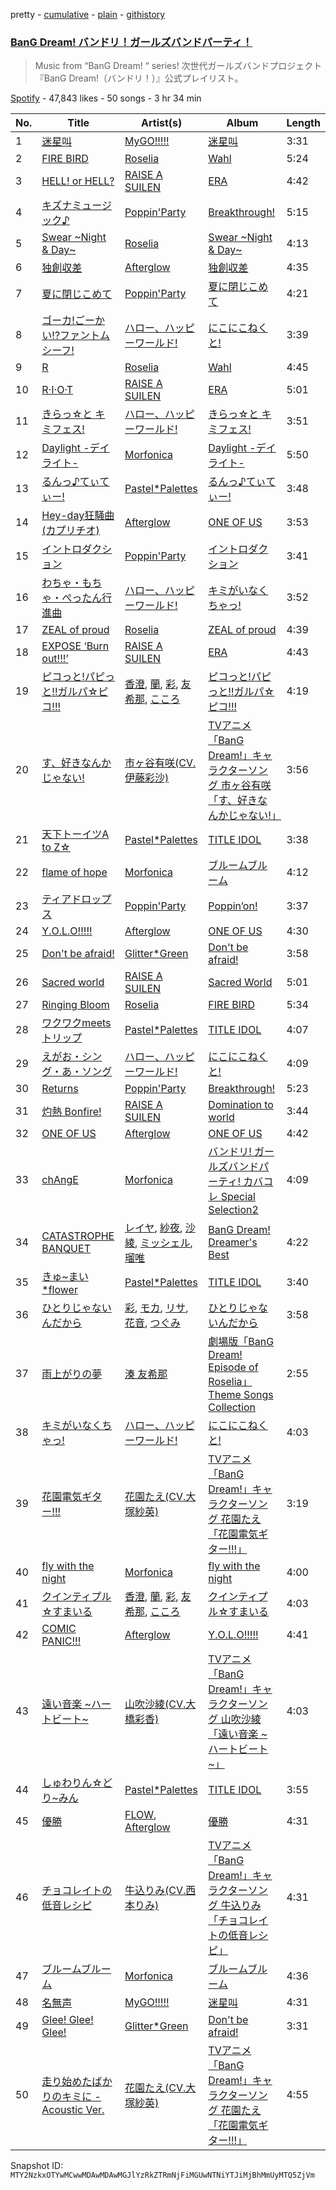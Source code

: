 pretty - [cumulative](/playlists/cumulative/37i9dQZF1DX3JjiT3BYft0.md) - [plain](/playlists/plain/37i9dQZF1DX3JjiT3BYft0) - [githistory](https://github.githistory.xyz/mackorone/spotify-playlist-archive/blob/main/playlists/plain/37i9dQZF1DX3JjiT3BYft0)

### [BanG Dream! バンドリ！ガールズバンドパーティ！](https://open.spotify.com/playlist/37i9dQZF1DX3JjiT3BYft0)

> Music from “BanG Dream! “ series! 次世代ガールズバンドプロジェクト『BanG Dream!（バンドリ！）』公式プレイリスト。

[Spotify](https://open.spotify.com/user/spotify) - 47,843 likes - 50 songs - 3 hr 34 min

| No. | Title | Artist(s) | Album | Length |
|---|---|---|---|---|
| 1 | [迷星叫](https://open.spotify.com/track/17XvFKtkd5vgB6yW0ob2R9) | [MyGO!!!!!](https://open.spotify.com/artist/5o5tkWvWYdyyAKhNr8vlMq) | [迷星叫](https://open.spotify.com/album/0RJxReQpSLRaXxHBVD8zCG) | 3:31 |
| 2 | [FIRE BIRD](https://open.spotify.com/track/6zj48TjUA1GKb28KZMdXKX) | [Roselia](https://open.spotify.com/artist/1bljHdc9g7V7ZLkYuf4yfy) | [Wahl](https://open.spotify.com/album/0QFCJnuyWXGoVD6MgOYLGz) | 5:24 |
| 3 | [HELL! or HELL?](https://open.spotify.com/track/4BLkz8cHw7DRsJMgYVWbBI) | [RAISE A SUILEN](https://open.spotify.com/artist/6zPsF3A9PvZ4s0NG6z76up) | [ERA](https://open.spotify.com/album/7rw0JTu5asLZcjzmCUmbgD) | 4:42 |
| 4 | [キズナミュージック♪](https://open.spotify.com/track/6NGOZPVfWGnUNsiQ9Jhdtt) | [Poppin'Party](https://open.spotify.com/artist/2XzrQN7hxZibYdVEbl0nO6) | [Breakthrough!](https://open.spotify.com/album/31WVyzxbAYQTeduFneMNi3) | 5:15 |
| 5 | [Swear \~Night & Day\~](https://open.spotify.com/track/4DWAPMAyDsOVTttHt5wh4k) | [Roselia](https://open.spotify.com/artist/1bljHdc9g7V7ZLkYuf4yfy) | [Swear \~Night & Day\~](https://open.spotify.com/album/2ZKJKwZrZ4Co8Da8fXl8ZW) | 4:13 |
| 6 | [独創収差](https://open.spotify.com/track/1TDNF588GS7ijlkGB57o0f) | [Afterglow](https://open.spotify.com/artist/4Gahj9N72kVKOBZbKMu0OI) | [独創収差](https://open.spotify.com/album/6sqC5pyp0EFFxysVHJFcWo) | 4:35 |
| 7 | [夏に閉じこめて](https://open.spotify.com/track/61Y9W12NmToaKokLMtJ6Y0) | [Poppin'Party](https://open.spotify.com/artist/2XzrQN7hxZibYdVEbl0nO6) | [夏に閉じこめて](https://open.spotify.com/album/42rOQUNEaZ2pjNlT6N0x67) | 4:21 |
| 8 | [ゴーカ!ごーかい!?ファントムシーフ!](https://open.spotify.com/track/0Kl7SUawr32uH1Dt4LK4zM) | [ハロー、ハッピーワールド!](https://open.spotify.com/artist/4QiUX3o5DGs9Bc8N3LXae5) | [にこにこねくと!](https://open.spotify.com/album/131kJsxIA8QV6mWqGCvOzK) | 3:39 |
| 9 | [R](https://open.spotify.com/track/3q6152nwxpjkzKFUOPe1EJ) | [Roselia](https://open.spotify.com/artist/1bljHdc9g7V7ZLkYuf4yfy) | [Wahl](https://open.spotify.com/album/0QFCJnuyWXGoVD6MgOYLGz) | 4:45 |
| 10 | [R·I·O·T](https://open.spotify.com/track/5SY9BO5RF5ecqQYtDYyCB5) | [RAISE A SUILEN](https://open.spotify.com/artist/6zPsF3A9PvZ4s0NG6z76up) | [ERA](https://open.spotify.com/album/7rw0JTu5asLZcjzmCUmbgD) | 5:01 |
| 11 | [きらっ☆と キミフェス!](https://open.spotify.com/track/3hRX4ZDtIkhmnXOwH5fKnC) | [ハロー、ハッピーワールド!](https://open.spotify.com/artist/4QiUX3o5DGs9Bc8N3LXae5) | [きらっ☆と キミフェス!](https://open.spotify.com/album/6D88Xy9TraFcANYAOxZWb2) | 3:51 |
| 12 | [Daylight \-デイライト\-](https://open.spotify.com/track/3Be9EL2AESBwcB6ZUYKwys) | [Morfonica](https://open.spotify.com/artist/12BquJvJVg8XFRB3M90MmJ) | [Daylight \-デイライト\-](https://open.spotify.com/album/2Djt9daRmOJ1MTliK7X0Gn) | 5:50 |
| 13 | [るんっ♪てぃてぃー!](https://open.spotify.com/track/4uqLCBpfP6tVmvXZGtSExC) | [Pastel\*Palettes](https://open.spotify.com/artist/4n97ifZWNPLSPKC6KzfGxg) | [るんっ♪てぃてぃー!](https://open.spotify.com/album/7Jzb6eCT0ZvaszaSJTWFSJ) | 3:48 |
| 14 | [Hey\-day狂騒曲\(カプリチオ\)](https://open.spotify.com/track/1Dqda7294YgfixgAZnmtnX) | [Afterglow](https://open.spotify.com/artist/4Gahj9N72kVKOBZbKMu0OI) | [ONE OF US](https://open.spotify.com/album/2cmCnDHKcqdgzdWOjG0Gb6) | 3:53 |
| 15 | [イントロダクション](https://open.spotify.com/track/2iFeWuRDUTkFGfdup9kRIa) | [Poppin'Party](https://open.spotify.com/artist/2XzrQN7hxZibYdVEbl0nO6) | [イントロダクション](https://open.spotify.com/album/5m3V4KZEU8sN7W3CCJbBU1) | 3:41 |
| 16 | [わちゃ・もちゃ・ぺったん行進曲](https://open.spotify.com/track/27Ze4gl303ysO24LUUZdrq) | [ハロー、ハッピーワールド!](https://open.spotify.com/artist/4QiUX3o5DGs9Bc8N3LXae5) | [キミがいなくちゃっ!](https://open.spotify.com/album/4fP150ebRoP4PvCIy8rSeH) | 3:52 |
| 17 | [ZEAL of proud](https://open.spotify.com/track/0e36zF0N3J9CKxvjxrenk5) | [Roselia](https://open.spotify.com/artist/1bljHdc9g7V7ZLkYuf4yfy) | [ZEAL of proud](https://open.spotify.com/album/0UEMFucTRzadENAzk8wMgU) | 4:39 |
| 18 | [EXPOSE ‘Burn out!!!’](https://open.spotify.com/track/37uJsqSgt2jRYWQO5z4A03) | [RAISE A SUILEN](https://open.spotify.com/artist/6zPsF3A9PvZ4s0NG6z76up) | [ERA](https://open.spotify.com/album/7rw0JTu5asLZcjzmCUmbgD) | 4:43 |
| 19 | [ピコっと!パピっと!!ガルパ☆ピコ!!!](https://open.spotify.com/track/3wQLAbD6vZqRM1RjCKgDVd) | [香澄](https://open.spotify.com/artist/2sgl0Q7BtpEJyBTvfZfgaV), [蘭](https://open.spotify.com/artist/7Is8KdfbbtdKXXaSz61Jeu), [彩](https://open.spotify.com/artist/7zCumr2sucYrZFf5vpKY69), [友希那](https://open.spotify.com/artist/0FSUZ6pfjMsJRtrCNOOJkw), [こころ](https://open.spotify.com/artist/71qaQP4Hq29ERluMIIUdyM) | [ピコっと!パピっと!!ガルパ☆ピコ!!!](https://open.spotify.com/album/1LohNjqaHsQkrLcNZJJjCN) | 4:19 |
| 20 | [す、好きなんかじゃない!](https://open.spotify.com/track/50lLGQbFwJUHuIsXJzsBpw) | [市ヶ谷有咲\(CV.伊藤彩沙\)](https://open.spotify.com/artist/42iK1LthFSToAk8siJWOry) | [TVアニメ「BanG Dream!」キャラクターソング 市ヶ谷有咲「す、好きなんかじゃない!」](https://open.spotify.com/album/5SmqqAK33mUkAYmuwdLqvA) | 3:56 |
| 21 | [天下トーイツA to Z☆](https://open.spotify.com/track/5ok9My7hwKepg4oFta8P0o) | [Pastel\*Palettes](https://open.spotify.com/artist/4n97ifZWNPLSPKC6KzfGxg) | [TITLE IDOL](https://open.spotify.com/album/50vo1TV6EBHYVv7JrZtzbB) | 3:38 |
| 22 | [flame of hope](https://open.spotify.com/track/5gVM0EJQqP5dOc3fnIpHSb) | [Morfonica](https://open.spotify.com/artist/12BquJvJVg8XFRB3M90MmJ) | [ブルームブルーム](https://open.spotify.com/album/4xkv0qao5AVfWmeiIF6Zqk) | 4:12 |
| 23 | [ティアドロップス](https://open.spotify.com/track/2SI7zaBCXvKEeASHS0I7cJ) | [Poppin'Party](https://open.spotify.com/artist/2XzrQN7hxZibYdVEbl0nO6) | [Poppin’on!](https://open.spotify.com/album/4zb8XgVyapzSvGKBdvO5sI) | 3:37 |
| 24 | [Y.O.L.O!!!!!](https://open.spotify.com/track/4sHH1pvgANEqAWt2zpQKSQ) | [Afterglow](https://open.spotify.com/artist/4Gahj9N72kVKOBZbKMu0OI) | [ONE OF US](https://open.spotify.com/album/2cmCnDHKcqdgzdWOjG0Gb6) | 4:30 |
| 25 | [Don't be afraid!](https://open.spotify.com/track/62W7xaodfdwWd23frUWd5W) | [Glitter\*Green](https://open.spotify.com/artist/2sheZhJBCHLVlenoXp72Jz) | [Don't be afraid!](https://open.spotify.com/album/23rMEQCxhIP52O2kkvgkjL) | 3:58 |
| 26 | [Sacred world](https://open.spotify.com/track/6we8ssFEZQCPaCeiaA1F9s) | [RAISE A SUILEN](https://open.spotify.com/artist/6zPsF3A9PvZ4s0NG6z76up) | [Sacred World](https://open.spotify.com/album/2GVUuRKJ4Xv5SBDOgaB3jJ) | 5:01 |
| 27 | [Ringing Bloom](https://open.spotify.com/track/47lKHyMERKqbCwYVw4ytTz) | [Roselia](https://open.spotify.com/artist/1bljHdc9g7V7ZLkYuf4yfy) | [FIRE BIRD](https://open.spotify.com/album/47gXlcUI10HgzKjkEfe69o) | 5:34 |
| 28 | [ワクワクmeetsトリップ](https://open.spotify.com/track/3GMuqR7h13YmtND2c411a7) | [Pastel\*Palettes](https://open.spotify.com/artist/4n97ifZWNPLSPKC6KzfGxg) | [TITLE IDOL](https://open.spotify.com/album/50vo1TV6EBHYVv7JrZtzbB) | 4:07 |
| 29 | [えがお・シング・あ・ソング](https://open.spotify.com/track/19ejmhBUzhgVoX8W9bMK8S) | [ハロー、ハッピーワールド!](https://open.spotify.com/artist/4QiUX3o5DGs9Bc8N3LXae5) | [にこにこねくと!](https://open.spotify.com/album/131kJsxIA8QV6mWqGCvOzK) | 4:09 |
| 30 | [Returns](https://open.spotify.com/track/3V8PvJTL3QUenvsUHcNFj1) | [Poppin'Party](https://open.spotify.com/artist/2XzrQN7hxZibYdVEbl0nO6) | [Breakthrough!](https://open.spotify.com/album/31WVyzxbAYQTeduFneMNi3) | 5:23 |
| 31 | [灼熱 Bonfire!](https://open.spotify.com/track/1kbvJ9ovjKzoibiWzeBkaB) | [RAISE A SUILEN](https://open.spotify.com/artist/6zPsF3A9PvZ4s0NG6z76up) | [Domination to world](https://open.spotify.com/album/4hQnaCfXlMwWHofrkAQDOE) | 3:44 |
| 32 | [ONE OF US](https://open.spotify.com/track/3Eu6OI5GREV2RVksFaYgMo) | [Afterglow](https://open.spotify.com/artist/4Gahj9N72kVKOBZbKMu0OI) | [ONE OF US](https://open.spotify.com/album/2cmCnDHKcqdgzdWOjG0Gb6) | 4:42 |
| 33 | [chAngE](https://open.spotify.com/track/3T0sYOXi3WyAdYfvehcVh8) | [Morfonica](https://open.spotify.com/artist/12BquJvJVg8XFRB3M90MmJ) | [バンドリ! ガールズバンドパーティ! カバコレ Special Selection2](https://open.spotify.com/album/4WCgOSPHvttTkauOBcyyzK) | 4:09 |
| 34 | [CATASTROPHE BANQUET](https://open.spotify.com/track/3Y7Mw5Yj5P3nMfzBwHR6OS) | [レイヤ](https://open.spotify.com/artist/7gKb7riZkXgWq1DMSc4J4V), [紗夜](https://open.spotify.com/artist/4bKTnPDnjgWNVG0wPpq5L5), [沙綾](https://open.spotify.com/artist/6L53bP8ui7Ed6Sk1swU2lc), [ミッシェル](https://open.spotify.com/artist/5qvySlwwYvONn471kyIrJl), [瑠唯](https://open.spotify.com/artist/7CttnSnreAHT90ryxQDafh) | [BanG Dream! Dreamer's Best](https://open.spotify.com/album/7qNDMsNGMiVOrl7psHRxp0) | 4:22 |
| 35 | [きゅ\~まい\*flower](https://open.spotify.com/track/2fJThhwR3Y4kGXIFRGtGtt) | [Pastel\*Palettes](https://open.spotify.com/artist/4n97ifZWNPLSPKC6KzfGxg) | [TITLE IDOL](https://open.spotify.com/album/50vo1TV6EBHYVv7JrZtzbB) | 3:40 |
| 36 | [ひとりじゃないんだから](https://open.spotify.com/track/0BFyIMS0AV0nQPey197CAh) | [彩](https://open.spotify.com/artist/7zCumr2sucYrZFf5vpKY69), [モカ](https://open.spotify.com/artist/08iFyyIHV3408EfVB15t1c), [リサ](https://open.spotify.com/artist/1hihJzteX1ZxRB0irUH9Jy), [花音](https://open.spotify.com/artist/0CP7lmqWkyfS6eltp2vsTf), [つぐみ](https://open.spotify.com/artist/0WVuJfe3JrP97oz0EJYFLr) | [ひとりじゃないんだから](https://open.spotify.com/album/3T2Swbk2WotBJA6sXka0mY) | 3:58 |
| 37 | [雨上がりの夢](https://open.spotify.com/track/36oQA58GCSj91Yr3iFEsj6) | [湊 友希那](https://open.spotify.com/artist/1jyXuZcKGRbmIUN1W6e0Me) | [劇場版「BanG Dream! Episode of Roselia」Theme Songs Collection](https://open.spotify.com/album/5u6E8FwjrbRDYrVh0SVHlS) | 2:55 |
| 38 | [キミがいなくちゃっ!](https://open.spotify.com/track/3EoWSf3jmiMPN1h5V1X9IJ) | [ハロー、ハッピーワールド!](https://open.spotify.com/artist/4QiUX3o5DGs9Bc8N3LXae5) | [にこにこねくと!](https://open.spotify.com/album/131kJsxIA8QV6mWqGCvOzK) | 4:03 |
| 39 | [花園電気ギター!!!](https://open.spotify.com/track/0GRDxtvxmz51U425YzSQnn) | [花園たえ\(CV.大塚紗英\)](https://open.spotify.com/artist/3m7Y1adYVPRrEcAFffxV7Q) | [TVアニメ「BanG Dream!」キャラクターソング 花園たえ「花園電気ギター!!!」](https://open.spotify.com/album/5P4j5hJFmb6nF18tisqj5g) | 3:19 |
| 40 | [fly with the night](https://open.spotify.com/track/12PJ1yyFK9ksMl1vlFF1du) | [Morfonica](https://open.spotify.com/artist/12BquJvJVg8XFRB3M90MmJ) | [fly with the night](https://open.spotify.com/album/6AB9VDT1C7eTy8HGp82AEI) | 4:00 |
| 41 | [クインティプル☆すまいる](https://open.spotify.com/track/38h0Hs77kE2C1nRN9KgZqp) | [香澄](https://open.spotify.com/artist/2sgl0Q7BtpEJyBTvfZfgaV), [蘭](https://open.spotify.com/artist/7Is8KdfbbtdKXXaSz61Jeu), [彩](https://open.spotify.com/artist/7zCumr2sucYrZFf5vpKY69), [友希那](https://open.spotify.com/artist/0FSUZ6pfjMsJRtrCNOOJkw), [こころ](https://open.spotify.com/artist/71qaQP4Hq29ERluMIIUdyM) | [クインティプル☆すまいる](https://open.spotify.com/album/7jSTcMdYALUXD6hZWdsw5J) | 4:03 |
| 42 | [COMIC PANIC!!!](https://open.spotify.com/track/1eZ7UWCfNkqjyxkgDjaKiu) | [Afterglow](https://open.spotify.com/artist/4Gahj9N72kVKOBZbKMu0OI) | [Y.O.L.O!!!!!](https://open.spotify.com/album/0o3lgau6gxlnTnkauUlMoS) | 4:41 |
| 43 | [遠い音楽 \~ハートビート\~](https://open.spotify.com/track/1m7rkEyTtteRmWbMQlDK4W) | [山吹沙綾\(CV.大橋彩香\)](https://open.spotify.com/artist/6JnXnlFTlsvXctXZiWa8fy) | [TVアニメ「BanG Dream!」キャラクターソング 山吹沙綾「遠い音楽 \~ハートビート\~」](https://open.spotify.com/album/1kIj39FLWHXqd73Nal7tzK) | 4:03 |
| 44 | [しゅわりん☆どり\~みん](https://open.spotify.com/track/4viy9f3Ka81kR1Gf2U9hAY) | [Pastel\*Palettes](https://open.spotify.com/artist/4n97ifZWNPLSPKC6KzfGxg) | [TITLE IDOL](https://open.spotify.com/album/50vo1TV6EBHYVv7JrZtzbB) | 3:55 |
| 45 | [優勝](https://open.spotify.com/track/27VXRcYHf59cItmZyCfQPQ) | [FLOW](https://open.spotify.com/artist/3w2HqkKa6upwuXEULtGvnY), [Afterglow](https://open.spotify.com/artist/4Gahj9N72kVKOBZbKMu0OI) | [優勝](https://open.spotify.com/album/3MC0ieKmwAVeSQVKqi0Twc) | 4:31 |
| 46 | [チョコレイトの低音レシピ](https://open.spotify.com/track/0o4od2HRigwdtMGZdRnwXA) | [牛込りみ\(CV.西本りみ\)](https://open.spotify.com/artist/5WyWRCcDLl2MHHRxUk1tjG) | [TVアニメ「BanG Dream!」キャラクターソング 牛込りみ「チョコレイトの低音レシピ」](https://open.spotify.com/album/6FbxgPesZO4zbeWV0CF6VP) | 4:31 |
| 47 | [ブルームブルーム](https://open.spotify.com/track/15FyEraTym0lgCFREa8VaU) | [Morfonica](https://open.spotify.com/artist/12BquJvJVg8XFRB3M90MmJ) | [ブルームブルーム](https://open.spotify.com/album/4xkv0qao5AVfWmeiIF6Zqk) | 4:36 |
| 48 | [名無声](https://open.spotify.com/track/5Sy6e7DWNRJ8CH2UiY9p4Q) | [MyGO!!!!!](https://open.spotify.com/artist/5o5tkWvWYdyyAKhNr8vlMq) | [迷星叫](https://open.spotify.com/album/0RJxReQpSLRaXxHBVD8zCG) | 4:31 |
| 49 | [Glee! Glee! Glee!](https://open.spotify.com/track/0spL1ckbyCxLJMb7ZgQgdy) | [Glitter\*Green](https://open.spotify.com/artist/2sheZhJBCHLVlenoXp72Jz) | [Don't be afraid!](https://open.spotify.com/album/23rMEQCxhIP52O2kkvgkjL) | 3:31 |
| 50 | [走り始めたばかりのキミに \- Acoustic Ver.](https://open.spotify.com/track/2dIATJ6r2UqRyTjNKqEwYQ) | [花園たえ\(CV.大塚紗英\)](https://open.spotify.com/artist/3m7Y1adYVPRrEcAFffxV7Q) | [TVアニメ「BanG Dream!」キャラクターソング 花園たえ「花園電気ギター!!!」](https://open.spotify.com/album/5P4j5hJFmb6nF18tisqj5g) | 4:55 |

Snapshot ID: `MTY2NzkxOTYwMCwwMDAwMDAwMGJlYzRkZTRmNjFiMGUwNTNiYTJiMjBhMmUyMTQ5ZjVm`
